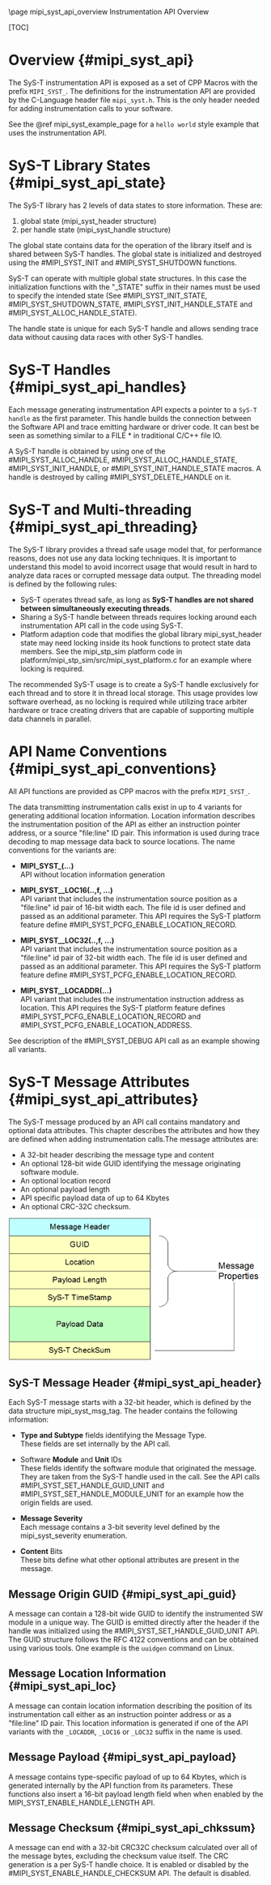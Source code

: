 \page mipi_syst_api_overview Instrumentation API Overview

[TOC]

Overview               {#mipi_syst_api}
==============================================================================
The SyS-T instrumentation API is exposed as a set of CPP Macros with the
prefix `MIPI_SYST_`. The definitions for the instrumentation API are provided by
the C-Language header file `mipi_syst.h`. This is the only header needed for
adding instrumentation calls to your software.

See the @ref mipi_syst_example_page for a `hello world` style example that uses
the instrumentation API.

SyS-T Library States {#mipi_syst_api_state}
==============================================================================

The SyS-T library has 2 levels of data states to store information. These are:

1. global state (mipi_syst_header structure)
2. per handle state (mipi_syst_handle structure)

The global state contains data for the operation of the library itself and
is shared between SyS-T handles. The global state is initialized and
destroyed using the #MIPI_SYST_INIT and #MIPI_SYST_SHUTDOWN functions.

SyS-T can operate with multiple global state structures. In this case the
initialization functions with the "_STATE" suffix in their names must be used
to specify the intended state (See #MIPI_SYST_INIT_STATE,
#MIPI_SYST_SHUTDOWN_STATE, #MIPI_SYST_INIT_HANDLE_STATE and #MIPI_SYST_ALLOC_HANDLE_STATE).

The handle state is unique for each SyS-T
handle and allows sending trace data without causing data races with other
SyS-T handles.

SyS-T Handles {#mipi_syst_api_handles}
==============================================================================
Each message generating instrumentation API expects a pointer to a `SyS-T handle`
as the first parameter. This handle builds the connection between the
Software API and trace emitting hardware or driver code. It can best be seen
as something similar to a FILE * in traditional C/C++ file IO.

A SyS-T handle is obtained by using one of the #MIPI_SYST_ALLOC_HANDLE,
#MIPI_SYST_ALLOC_HANDLE_STATE, #MIPI_SYST_INIT_HANDLE, or
#MIPI_SYST_INIT_HANDLE_STATE macros. A handle is destroyed by calling
#MIPI_SYST_DELETE_HANDLE on it.

SyS-T and Multi-threading {#mipi_syst_api_threading}
==============================================================================
The SyS-T library provides a thread safe usage model that, for performance
reasons, does not use any data locking techniques. It is important to
understand this model to avoid incorrect usage that would result in hard to
analyze data races or corrupted message data output. The threading model is
defined by the following rules:

- SyS-T operates thread safe, as long as __SyS-T handles are not shared
  between simultaneously executing threads__.
- Sharing a SyS-T handle between threads requires locking around each
  instrumentation API call in the code using SyS-T.
- Platform adaption code that modifies the global library mipi_syst_header
  state may need locking inside its hook functions to protect state data
  members. See the mipi_stp_sim platform code in
  platform/mipi_stp_sim/src/mipi_syst_platform.c for an example where locking
  is required.

The recommended SyS-T usage is to create a SyS-T handle exclusively for each
thread and to store it in thread local storage. This usage provides low
software overhead, as no locking is required while utilizing trace arbiter
hardware or trace creating drivers that are capable of supporting multiple
data channels in parallel.

API Name Conventions    {#mipi_syst_api_conventions}
==============================================================================
All API functions are provided as CPP macros with the prefix `MIPI_SYST_`.

The data transmitting instrumentation calls exist in up to 4 variants for
generating additional location information. Location information describes
the instrumentation position of the API as either an instruction pointer
address, or a source "file:line" ID pair. This information is used during
trace decoding to map message data back to source locations. The name
conventions for the variants are:

- **MIPI_SYST_<API-NAME>(...)**<BR>
  API without location information generation

- **MIPI_SYST_<API-NAME>_LOC16(..,f, ...)**<BR>
  API variant that includes the instrumentation source position as a
  "file:line" id pair of 16-bit width each. The file id is user defined
  and passed as an additional parameter. This API requires the SyS-T platform
  feature define #MIPI_SYST_PCFG_ENABLE_LOCATION_RECORD.

- **MIPI_SYST_<API-NAME>_LOC32(..,f, ...)**<BR>
  API variant that includes the instrumentation source position as a
  "file:line" id pair of 32-bit width each. The file id is user defined
  and passed as an additional parameter. This API requires the SyS-T platform
  feature define #MIPI_SYST_PCFG_ENABLE_LOCATION_RECORD.

- **MIPI_SYST_<API-NAME>_LOCADDR(...)**<BR>
  API variant that includes the instrumentation instruction address as
  location. This API requires the SyS-T platform feature defines
  #MIPI_SYST_PCFG_ENABLE_LOCATION_RECORD and #MIPI_SYST_PCFG_ENABLE_LOCATION_ADDRESS.

See description of the #MIPI_SYST_DEBUG API call as an example showing all
variants.

SyS-T Message Attributes  {#mipi_syst_api_attributes}
==============================================================================
The SyS-T message produced by an API call contains mandatory and optional
data attributes. This chapter describes the attributes and how they are
defined when adding instrumentation calls.The message attributes are:

- A 32-bit header describing the message type and content
- An optional 128-bit wide GUID identifying the message originating software
  module.
- An optional location record
- An optional payload length
- API specific payload data of up to 64 Kbytes
- An optional CRC-32C checksum.

![SyS-T Message Anatomy](mipi_sys_t_message_anatomy.png)

SyS-T Message Header {#mipi_syst_api_header}
------------------------------------------------------------------------------
Each SyS-T message starts with a 32-bit header, which is defined by the data
structure mipi_syst_msg_tag. The header contains the following information:

- __Type and Subtype__ fields identifying the Message Type.<BR>
  These fields are set internally by the API call.

- Software __Module__ and __Unit__ IDs<BR>
  These fields identify the software module that originated the message. They
  are taken from the SyS-T handle used in the call. See the API calls
  #MIPI_SYST_SET_HANDLE_GUID_UNIT and #MIPI_SYST_SET_HANDLE_MODULE_UNIT for an
  example how the origin fields are used.

- __Message Severity__<BR>
  Each message contains a 3-bit severity level defined by the mipi_syst_severity
  enumeration.

- __Content__ Bits<BR>
  These bits  define what other optional attributes are present in the message.

Message Origin GUID {#mipi_syst_api_guid}
------------------------------------------------------------------------------
A message can contain a 128-bit wide GUID to identify the instrumented SW
module in a unique way. The GUID is emitted directly after the header if
the handle was initialized using the #MIPI_SYST_SET_HANDLE_GUID_UNIT API. The
GUID structure follows the RFC 4122 conventions and can be obtained
using various tools. One example is the `uuidgen` command on Linux.

Message Location Information {#mipi_syst_api_loc}
------------------------------------------------------------------------------
A message can contain location information describing the position of its
instrumentation call either as an instruction pointer address or as a
"file:line" ID pair. This location information is generated if one of the
API variants with the `_LOCADDR`, `_LOC16` or `_LOC32` suffix in the name is
used.

Message Payload {#mipi_syst_api_payload}
------------------------------------------------------------------------------
A message contains type-specific payload of up to 64 Kbytes, which is
generated internally by the API function from its parameters. These functions
also insert a 16-bit payload length field when when enabled by
the MIPI_SYST_ENABLE_HANDLE_LENGTH API.

Message Checksum {#mipi_syst_api_chkssum}
------------------------------------------------------------------------------
A message can end with a 32-bit CRC32C checksum calculated over all of the
message bytes, excluding the checksum value itself. The CRC generation is a
per SyS-T handle choice. It is enabled or disabled by the
#MIPI_SYST_ENABLE_HANDLE_CHECKSUM API. The default is disabled.

